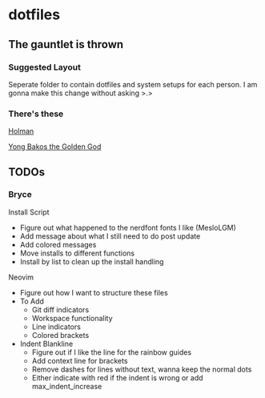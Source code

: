 # dotfiles

## The gauntlet is thrown

### Suggested Layout

Seperate folder to contain dotfiles and system setups for each person.
I am gonna make this change without asking >.>

### There's these

[Holman](https://github.com/holman/dotfiles)

[Yong Bakos the Golden God](https://github.com/ybakos/dotfiles)

## TODOs

### Bryce

Install Script
* Figure out what happened to the nerdfont fonts I like (MesloLGM)
* Add message about what I still need to do post update
* Add colored messages
* Move installs to different functions
* Install by list to clean up the install handling

Neovim
* Figure out how I want to structure these files
* To Add
  * Git diff indicators
  * Workspace functionality
  * Line indicators
  * Colored brackets
* Indent Blankline
  * Figure out if I like the line for the rainbow guides
  * Add context line for brackets
  * Remove dashes for lines without text, wanna keep the normal dots
  * Either indicate with red if the indent is wrong or add max_indent_increase
